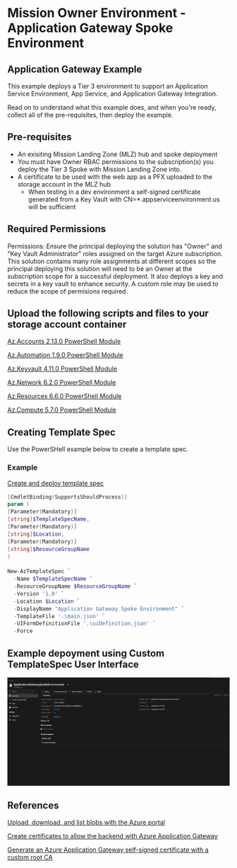 # Mission Owner Environment - Application Gateway Spoke Environment #

## Application Gateway Example ##

This example deploys a Tier 3 environment to support an Application Service Environment, App Service, and Application Gateway Integration.

Read on to understand what this example does, and when you're ready, collect all of the pre-requisites, then deploy the example.

## Pre-requisites ##

- An exisiting Mission Landing Zone (MLZ) hub and spoke deployment
- You must have Owner RBAC permissions to the subscription(s) you deploy the Tier 3 Spoke with Mission Landing Zone into.
- A certificate to be used with the web app as a PFX uploaded to the storage account in the MLZ hub
  - When testing in a dev environment a self-signed certificate generated from a Key Vault with CN=*.appserviceenvironment.us will be sufficient

## Required Permissions ##

Permissions:
    Ensure the principal deploying the solution has "Owner" and "Key Vault Administrator" roles assigned on the target Azure subscription. This solution contains many role assignments at different scopes so the principal deploying this solution will need to be an Owner at the subscription scope for a successful deployment. It also deploys a key and secrets in a key vault to enhance security. A custom role may be used to reduce the scope of permisions required. 

## Upload the following scripts and files to your storage account container ###

[Az.Accounts 2.13.0 PowerShell Module](https://www.powershellgallery.com/api/v2/package/Az.Accounts/2.13.0)

[Az.Automation 1.9.0 PowerShell Module](https://www.powershellgallery.com/api/v2/package/Az.Automation/1.9.0)

[Az.Keyvault 4.11.0 PowerShell Module](https://www.powershellgallery.com/api/v2/package/Az.Keyvault/4.11.0)

[Az.Network 6.2.0 PowerShell Module](https://www.powershellgallery.com/api/v2/package/Az.Network/6.2.0)

[Az.Resources 6.6.0 PowerShell Module](https://www.powershellgallery.com/api/v2/package/Az.Resources/6.6.0)

[Az.Compute 5.7.0 PowerShell Module](https://www.powershellgallery.com/api/v2/package/Az.Compute/5.7.0)

## Creating Template Spec ##

Use the PowerSHell example below to create a template spec.

### Example ###

[Create and deploy template spec](https://learn.microsoft.com/en-us/azure/azure-resource-manager/templates/quickstart-create-template-specs?tabs=azure-powershell)

```powershell
[CmdletBinding(SupportsShouldProcess)]
param (
[Parameter(Mandatory)]
[string]$TemplateSpecName,
[Parameter(Mandatory)]
[string]$Location,
[Parameter(Mandatory)]
[string]$ResourceGroupName
)

New-AzTemplateSpec `
  -Name $TemplateSpecName `
  -ResourceGroupName $ResourceGroupName `
  -Version '1.0' `
  -Location $Location `
  -DisplayName "Application Gateway Spoke Environment" `
  -TemplateFile '.\main.json' `
  -UIFormDefinitionFile '.\uiDefinition.json' `
  -Force
```

## Example depoyment using Custom TemplateSpec User Interface ##

![Alt text](images/mlzspoke.gif)

## References ##

[Upload, download, and list blobs with the Azure portal](https://learn.microsoft.com/en-us/azure/storage/blobs/storage-quickstart-blobs-portal)

[Create certificates to allow the backend with Azure Application Gateway](https://learn.microsoft.com/en-us/azure/application-gateway/certificates-for-backend-authentication)

[Generate an Azure Application Gateway self-signed certificate with a custom root CA](https://learn.microsoft.com/en-us/azure/application-gateway/self-signed-certificates)
